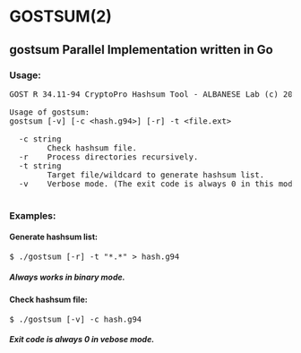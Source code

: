 # GOSTSUM(2)
## gostsum Parallel Implementation written in Go

### Usage:
<pre>
GOST R 34.11-94 CryptoPro Hashsum Tool - ALBANESE Lab (c) 2020-2021

Usage of gostsum:
gostsum [-v] [-c &lt;hash.g94&gt;] [-r] -t &lt;file.ext&gt;

  -c string
        Check hashsum file.
  -r    Process directories recursively.
  -t string
        Target file/wildcard to generate hashsum list.
  -v    Verbose mode. (The exit code is always 0 in this mode)

</pre>

### Examples:

#### Generate hashsum list:
<pre>
$ ./gostsum [-r] -t "*.*" > hash.g94
</pre>
##### Always works in binary mode. 

#### Check hashsum file:
<pre>
$ ./gostsum [-v] -c hash.g94
</pre>
##### Exit code is always 0 in vebose mode. 
